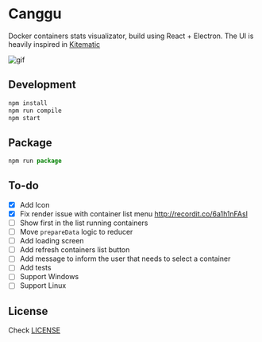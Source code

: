 # Canggu

Docker containers stats visualizator, build using React + Electron. The
UI is heavily inspired in [Kitematic](https://github.com/docker/kitematic)

![gif](http://recordit.co/SXwGC9ToCU.gif)

## Development

```js
npm install
npm run compile
npm start
```

## Package

```js
npm run package
```

## To-do

* [x] Add Icon
* [x] Fix render issue with container list menu http://recordit.co/6a1h1nFAsl
* [ ] Show first in the list running containers
* [ ] Move `prepareData` logic to reducer
* [ ] Add loading screen
* [ ] Add refresh containers list button
* [ ] Add message to inform the user that needs to select a container
* [ ] Add tests
* [ ] Support Windows
* [ ] Support Linux

## License

Check [LICENSE](./LICENSE)
